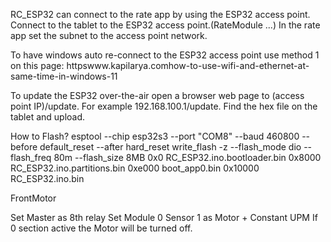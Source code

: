 RC_ESP32 can connect to the rate app by using the ESP32 access point. Connect to the tablet to the ESP32 access point.(RateModule ...) In the rate app set the subnet to the access point network. 

To have windows auto re-connect to the ESP32 access point use method 1 on this page:
httpswww.kapilarya.comhow-to-use-wifi-and-ethernet-at-same-time-in-windows-11

To update the ESP32 over-the-air open a browser web page to (access point IP)/update. For example 192.168.100.1/update. Find the hex file on the tablet and upload.

How to Flash?
esptool --chip esp32s3 --port "COM8" --baud 460800  --before default_reset --after hard_reset write_flash  -z --flash_mode dio --flash_freq 80m --flash_size 8MB 0x0 RC_ESP32.ino.bootloader.bin 0x8000 RC_ESP32.ino.partitions.bin 0xe000 boot_app0.bin 0x10000 RC_ESP32.ino.bin


FrontMotor

Set Master as 8th relay
Set Module 0 Sensor 1 as Motor + Constant UPM
If 0 section active the Motor will be turned off.